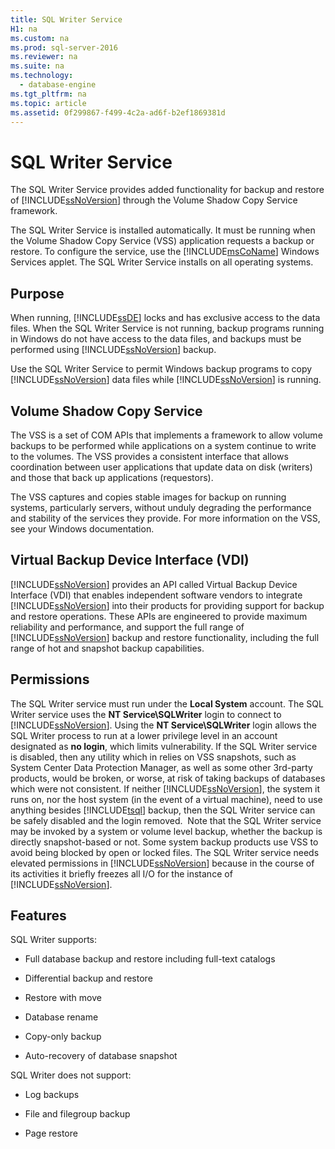 ```yaml
---
title: SQL Writer Service
H1: na
ms.custom: na
ms.prod: sql-server-2016
ms.reviewer: na
ms.suite: na
ms.technology: 
  - database-engine
ms.tgt_pltfrm: na
ms.topic: article
ms.assetid: 0f299867-f499-4c2a-ad6f-b2ef1869381d
---
```

# SQL Writer Service
  The SQL Writer Service provides added functionality for backup and restore of [!INCLUDE[ssNoVersion](../../Token/Other/ssNoVersion_md.md)] through the Volume Shadow Copy Service framework.  
  
 The SQL Writer Service is installed automatically. It must be running when the Volume Shadow Copy Service \(VSS\) application requests a backup or restore. To configure the service, use the [!INCLUDE[msCoName](../../Token/Other/msCoName_md.md)] Windows Services applet. The SQL Writer Service installs on all operating systems.  
  
## Purpose  
 When running, [!INCLUDE[ssDE](../../Token/Other/ssDE_md.md)] locks and has exclusive access to the data files. When the SQL Writer Service is not running, backup programs running in Windows do not have access to the data files, and backups must be performed using [!INCLUDE[ssNoVersion](../../Token/Other/ssNoVersion_md.md)] backup.  
  
 Use the SQL Writer Service to permit Windows backup programs to copy [!INCLUDE[ssNoVersion](../../Token/Other/ssNoVersion_md.md)] data files while [!INCLUDE[ssNoVersion](../../Token/Other/ssNoVersion_md.md)] is running.  
  
## Volume Shadow Copy Service  
 The VSS is a set of COM APIs that implements a framework to allow volume backups to be performed while applications on a system continue to write to the volumes. The VSS provides a consistent interface that allows coordination between user applications that update data on disk \(writers\) and those that back up applications \(requestors\).  
  
 The VSS captures and copies stable images for backup on running systems, particularly servers, without unduly degrading the performance and stability of the services they provide. For more information on the VSS, see your Windows documentation.  
  
## Virtual Backup Device Interface \(VDI\)  
 [!INCLUDE[ssNoVersion](../../Token/Other/ssNoVersion_md.md)] provides an API called Virtual Backup Device Interface \(VDI\) that enables independent software vendors to integrate [!INCLUDE[ssNoVersion](../../Token/Other/ssNoVersion_md.md)] into their products for providing support for backup and restore operations. These APIs are engineered to provide maximum reliability and performance, and support the full range of [!INCLUDE[ssNoVersion](../../Token/Other/ssNoVersion_md.md)] backup and restore functionality, including the full range of hot and snapshot backup capabilities.  
  
## Permissions  
 The SQL Writer service must run under the **Local System** account. The SQL Writer service uses the **NT Service\\SQLWriter** login to connect to [!INCLUDE[ssNoVersion](../../Token/Other/ssNoVersion_md.md)]. Using the **NT Service\\SQLWriter** login allows the SQL Writer process to run at a lower privilege level in an account designated as **no login**, which limits vulnerability. If the SQL Writer service is disabled, then any utility which in relies on VSS snapshots, such as System Center Data Protection Manager, as well as some other 3rd\-party products, would be broken, or worse, at risk of taking backups of databases which were not consistent. If neither [!INCLUDE[ssNoVersion](../../Token/Other/ssNoVersion_md.md)], the system it runs on, nor the host system \(in the event of a virtual machine\), need to use anything besides [!INCLUDE[tsql](../../Token/Other/tsql_md.md)] backup, then the SQL Writer service can be safely disabled and the login removed.  Note that the SQL Writer service may be invoked by a system or volume level backup, whether the backup is directly snapshot\-based or not. Some system backup products use VSS to avoid being blocked by open or locked files. The SQL Writer service needs elevated permissions in [!INCLUDE[ssNoVersion](../../Token/Other/ssNoVersion_md.md)] because in the course of its activities it briefly freezes all I\/O for the instance of [!INCLUDE[ssNoVersion](../../Token/Other/ssNoVersion_md.md)].  
  
## Features  
 SQL Writer supports:  
  
-   Full database backup and restore including full\-text catalogs  
  
-   Differential backup and restore  
  
-   Restore with move  
  
-   Database rename  
  
-   Copy\-only backup  
  
-   Auto\-recovery of database snapshot  
  
 SQL Writer does not support:  
  
-   Log backups  
  
-   File and filegroup backup  
  
-   Page restore  
  
  